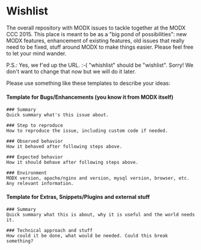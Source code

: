 # Wishlist
The overall repository with MODX issues to tackle together at the MODX CCC 2015. This place is meant to be as a "big pond of possibilities": new MODX features, enhancement of existing features, old issues that really need to be fixed, stuff around MODX to make things easier. Please feel free to let your mind wander.

P.S.: Yes, we f'ed up the URL. :-( "whishlist" should be "wishlist". Sorry! We don't want to change that now but we will do it later.

Please use something like these templates to describe your ideas:

#### Template for Bugs/Enhancements (you know it from MODX itself)

    ### Summary
    Quick summary what's this issue about.

    ### Step to reproduce
    How to reproduce the issue, including custom code if needed.

    ### Observed behavior
    How it behaved after following steps above.

    ### Expected behavior
    How it should behave after following steps above.

    ### Environment
    MODX version, apache/nginx and version, mysql version, browser, etc. Any relevant information.

#### Template for Extras, Snippets/Plugins and external stuff

    ### Summary
    Quick summary what this is about, why it is useful and the world needs it.

    ### Technical approach and stuff
    How could it be done, what would be needed. Could this break something?
